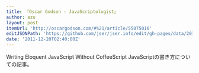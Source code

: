 ```yaml
---
title: 『Oscar Godson - JavaScriptologist』
author: azu
layout: post
itemUrl: 'http://oscargodson.com/#%21/article/55075016'
editJSONPath: 'https://github.com/jser/jser.info/edit/gh-pages/data/2011/12/index.json'
date: '2011-12-20T02:40:00Z'
---
```

Writing Eloquent JavaScript Without CoffeeScript
JavaScriptの書き方についての記事。
